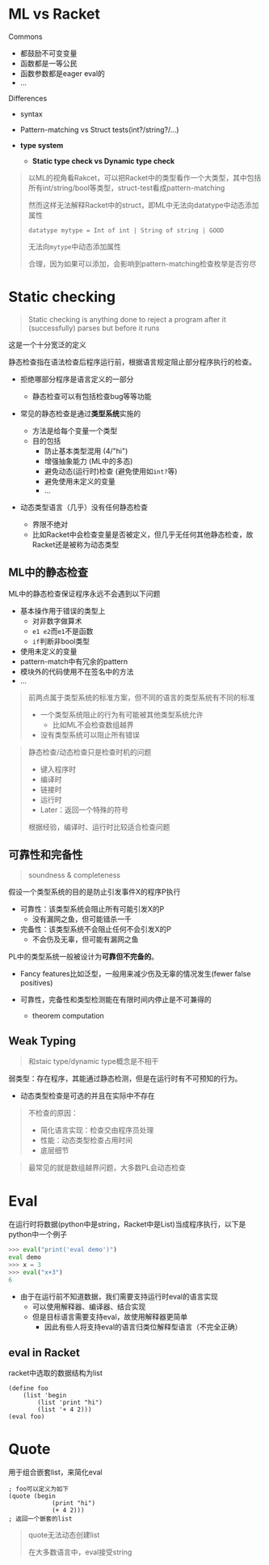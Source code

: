 # ML vs Racket

Commons

- 都鼓励不可变变量
- 函数都是一等公民
- 函数参数都是eager eval的
- ...

Differences

- syntax
- Pattern-matching vs Struct tests(int?/string?/...)

- **type system**
  - **Static type check vs Dynamic type check**

> 以ML的视角看Rakcet，可以把Racket中的类型看作一个大类型，其中包括所有int/string/bool等类型，struct-test看成pattern-matching
>
> 然而这样无法解释Racket中的struct，即ML中无法向datatype中动态添加属性
>
> ```
> datatype mytype = Int of int | String of string | GOOD
> ```
>
> 无法向`mytype`中动态添加属性
>
> 合理，因为如果可以添加，会影响到pattern-matching检查枚举是否穷尽

# Static checking

> Static checking is anything done to reject a program after it (successfully) parses but before it runs

这是一个十分宽泛的定义

静态检查指在语法检查后程序运行前，根据语言规定阻止部分程序执行的检查。

- 拒绝哪部分程序是语言定义的一部分
  - 静态检查可以有包括检查bug等等功能
- 常见的静态检查是通过**类型系统**实施的
  - 方法是给每个变量一个类型
  - 目的包括
    - 防止基本类型混用 (4/"hi")
    - 增强抽象能力 (ML中的多态)
    - 避免动态(运行时)检查 (避免使用如`int?`等)
    - 避免使用未定义的变量
    - ...

- 动态类型语言（几乎）没有任何静态检查
  - 界限不绝对
  - 比如Racket中会检查变量是否被定义，但几乎无任何其他静态检查，故Racket还是被称为动态类型

## ML中的静态检查

ML中的静态检查保证程序永远不会遇到以下问题

- 基本操作用于错误的类型上
  - 对非数字做算术
  - `e1 e2`而`e1`不是函数
  - `if`判断非bool类型
- 使用未定义的变量
- pattern-match中有冗余的pattern
- 模块外的代码使用不在签名中的方法
- ...

> 前两点属于类型系统的标准方案，但不同的语言的类型系统有不同的标准
>
> - 一个类型系统阻止的行为有可能被其他类型系统允许
>   - 比如ML不会检查数组越界
> - 没有类型系统可以阻止所有错误

> 静态检查/动态检查只是检查时机的问题
>
> - 键入程序时
> - 编译时
> - 链接时
> - 运行时
> - Later：返回一个特殊的符号
>
> 根据经验，编译时、运行时比较适合检查问题

## 可靠性和完备性

> soundness & completeness

假设一个类型系统的目的是防止引发事件X的程序P执行

- 可靠性：该类型系统会阻止所有可能引发X的P
  - 没有漏网之鱼，但可能错杀一千
- 完备性：该类型系统不会阻止任何不会引发X的P
  - 不会伤及无辜，但可能有漏网之鱼

PL中的类型系统一般被设计为**可靠但不完备的**。

- Fancy features比如泛型，一般用来减少伤及无辜的情况发生(fewer false positives)

- 可靠性，完备性和类型检测能在有限时间内停止是不可兼得的
  - theorem computation 

## Weak Typing

> 和staic type/dynamic type概念是不相干

弱类型：存在程序，其能通过静态检测，但是在运行时有不可预知的行为。

- 动态类型检查是可选的并且在实际中不存在

> 不检查的原因：
>
> - 简化语言实现：检查交由程序员处理
> - 性能：动态类型检查占用时间
> - 底层细节

> 最常见的就是数组越界问题，大多数PL会动态检查

# Eval

在运行时将数据(python中是string，Racket中是List)当成程序执行，以下是python中一个例子

```python
>>> eval("print('eval demo')")
eval demo
>>> x = 3
>>> eval("x+3")
6
```

- 由于在运行前不知道数据，我们需要支持运行时eval的语言实现
  - 可以使用解释器、编译器、结合实现
  - 但是目标语言需要支持eval，故使用解释器更简单
    - 因此有些人将支持eval的语言归类位解释型语言（不完全正确）

## eval in Racket

racket中选取的数据结构为list

```
(define foo
	(list 'begin
		(list 'print "hi")
		(list '+ 4 2)))
(eval foo)
```

# Quote

用于组合嵌套list，来简化eval

```
; foo可以定义为如下
(quote (begin
			(print "hi")
			(+ 4 2)))
; 返回一个嵌套的list
```

> quote无法动态创建list
>
> 在大多数语言中，eval接受string